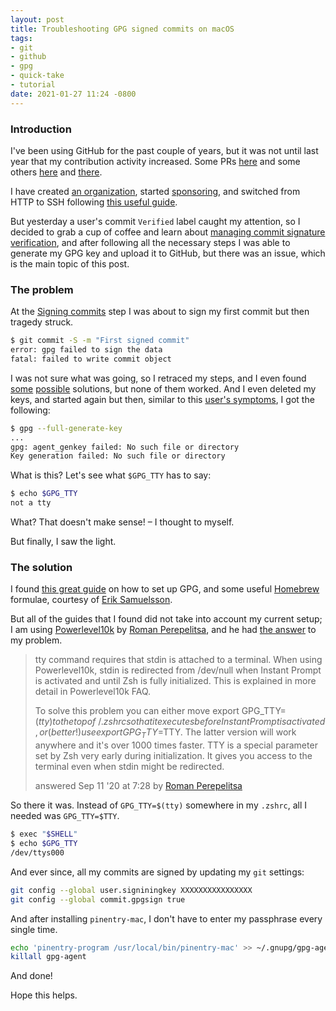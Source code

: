 ```yaml
---
layout: post
title: Troubleshooting GPG signed commits on macOS
tags:
- git
- github
- gpg
- quick-take
- tutorial
date: 2021-01-27 11:24 -0800
---
```

### Introduction

I've been using GitHub for the past couple of years, but it was not until last year that my contribution activity increased. Some PRs [here](https://github.com/justinlettau/sql-source-control/pull/133) and some others [here](https://github.com/Homebrew/homebrew-cask-versions/pulls?q=is%3Apr+author%3Acesarcoatl) and [there](https://github.com/Homebrew/homebrew-cask/pulls?q=is%3Apr+author%3Acesarcoatl).

I have created [an organization](https://github.com/coatl-dev), started [sponsoring](https://github.com/cesarcoatl?tab=sponsoring), and switched from HTTP to SSH following [this useful guide](https://docs.github.com/articles/generating-an-ssh-key/).

But yesterday a user's commit `Verified` label caught my attention, so I decided to grab a cup of coffee and learn about [managing commit signature verification](https://docs.github.com/articles/generating-a-gpg-key/), and after following all the necessary steps I was able to generate my GPG key and upload it to GitHub, but there was an issue, which is the main topic of this post.

### The problem

At the [Signing commits](https://docs.github.com/en/github/authenticating-to-github/signing-commits) step I was about to sign my first commit but then tragedy struck.

```bash
$ git commit -S -m "First signed commit"
error: gpg failed to sign the data
fatal: failed to write commit object
```

I was not sure what was going, so I retraced my steps, and I even found [some](https://github.com/pstadler/keybase-gpg-github#troubleshooting-gpg-failed-to-sign-the-data) [possible](https://stackoverflow.com/a/41054093) solutions, but none of them worked. And I even deleted my keys, and started again but then, similar to this [user's symptoms](https://unix.stackexchange.com/questions/571597/gpg-key-gen-fails-no-such-file-or-directory), I got the following:

```bash
$ gpg --full-generate-key
...
gpg: agent_genkey failed: No such file or directory
Key generation failed: No such file or directory
```

What is this? Let's see what `$GPG_TTY` has to say:

```bash
$ echo $GPG_TTY
not a tty
```

What? That doesn't make sense! – I thought to myself.

But finally, I saw the light.

### The solution

I found [this great guide](https://eriksamuelsson.com/sign-git-commits-on-github-with-gpg-in-macos/) on how to set up GPG, and some useful [Homebrew](https://brew.sh/) formulae, courtesy of [Erik Samuelsson](https://github.com/samuelsson).

But all of the guides that I found did not take into account my current setup; I am using [Powerlevel10k](https://github.com/romkatv/powerlevel10k) by [Roman Perepelitsa](https://github.com/romkatv/), and he had [the answer](https://unix.stackexchange.com/a/608921) to my problem.

>tty command requires that stdin is attached to a terminal. When using Powerlevel10k, stdin is redirected from /dev/null when Instant Prompt is activated and until Zsh is fully initialized. This is explained in more detail in Powerlevel10k FAQ.
>
>To solve this problem you can either move export GPG_TTY=$(tty) to the top of ~/.zshrc so that it executes before Instant Prompt is activated, or (better!) use export GPG_TTY=$TTY. The latter version will work anywhere and it's over 1000 times faster. TTY is a special parameter set by Zsh very early during initialization. It gives you access to the terminal even when stdin might be redirected.
>
>answered Sep 11 '20 at 7:28 by [Roman Perepelitsa](https://unix.stackexchange.com/users/363991/roman-perepelitsa)

So there it was. Instead of `GPG_TTY=$(tty)` somewhere in my `.zshrc`, all I needed was `GPG_TTY=$TTY`.

```bash
$ exec "$SHELL"
$ echo $GPG_TTY
/dev/ttys000
```

And ever since, all my commits are signed by updating my `git` settings:

```bash
git config --global user.signiningkey XXXXXXXXXXXXXXXX
git config --global commit.gpgsign true
```

And after installing `pinentry-mac`, I don't have to enter my passphrase every single time.

```bash
echo 'pinentry-program /usr/local/bin/pinentry-mac' >> ~/.gnupg/gpg-agent.conf
killall gpg-agent
```

And done!

Hope this helps.
